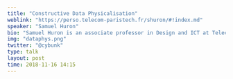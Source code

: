 ```yaml
---
title: "Constructive Data Physicalisation"
weblink: "https://perso.telecom-paristech.fr/shuron/#!index.md"
speaker: "Samuel Huron"
bio: "Samuel Huron is an associate professor in Design and ICT at Telecom Paris Tech in France. He is part of the Co-design Lab and in charge of developing the design studio inside the school. In 2014, he graduated with a PhD in computer science from the university Paris Saclay in collaboration with INRIA. For his work on “constructive visualization” he received the 2015 best doctoral dissertation award from IEEE VGTC Pioneer Group. He was then invited as a Post doctorate researcher at the University of Calgary in the Innovis group. Before, he was the lead designer of the Institute of research and Innovation of the Pompidou Center. His research is mostly focus on the design process of visual representation of data, design methods apply to research and computer human interaction. His approach is grounded in fifteen years of experience in industry with interactive media industries where he worked for a broad range of civic, cultural and corporate clients."
img: "dataphys.png"
twitter: "@cybunk"
type: talk
layout: post
time: 2018-11-16 14:15
---
```

